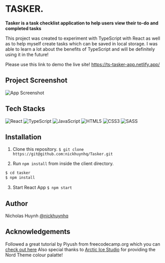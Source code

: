 # TASKER.

**Tasker is a task checklist application to help users view their to-do and completed tasks**

This project was created to experiment with TypeScript with React as well as to help myself create tasks which can be saved in local storage.
I was able to learn a lot about the benefits of TypeScript and will be definitely using it in the future!

Please use this link to demo the live site!
https://ts-tasker-app.netlify.app/

## Project Screenshot

![App Screenshot](https://firebasestorage.googleapis.com/v0/b/tasker-f4636.appspot.com/o/Tracker.jpg?alt=media&token=c3aa2218-4248-4bac-b2ba-1bfa38b639c6)

## Tech Stacks
![React](https://img.shields.io/badge/react-%2320232a.svg?style=for-the-badge&logo=react&logoColor=%2361DAFB)
![TypeScript](https://img.shields.io/badge/TypeScript-007ACC?style=for-the-badge&logo=typescript&logoColor=white)
![JavaScript](https://img.shields.io/badge/javascript-%23323330.svg?style=for-the-badge&logo=javascript&logoColor=%23F7DF1E)
![HTML5](https://img.shields.io/badge/html5-%23E34F26.svg?style=for-the-badge&logo=html5&logoColor=white)
![CSS3](https://img.shields.io/badge/CSS3-1572B6?style=for-the-badge&logo=css3&logoColor=white)
![SASS](https://img.shields.io/badge/SASS-hotpink.svg?style=for-the-badge&logo=SASS&logoColor=white)

## Installation

1. Clone this repository.
```$ git clone https://git@github.com:nickhuynhq/Tasker.git```


2. Run `npm install` from inside the client directory.


```bash
$ cd tasker
$ npm install
```

3. Start React App
```$ npm start```

## Author

Nicholas Huynh [@nickhuynhq](https://github.com/nickhuynhq)

## Acknowledgements
Followed a great tutorial by Piyush from freecodecamp.org which you can [check out here](https://www.youtube.com/watch?v=FJDVKeh7RJI&t)
Also special thanks to [Arctic Ice Studio](https://www.nordtheme.com/docs/colors-and-palettes) for providing the Nord Theme colour palatte!
